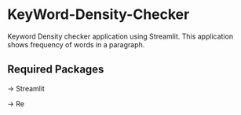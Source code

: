 # KeyWord-Density-Checker
 Keyword Density checker application using Streamlit. This application shows frequency of words in a paragraph.

## Required Packages

-> Streamlit

-> Re
